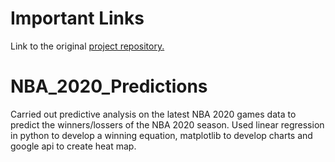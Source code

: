 # Important Links

Link to the original [project repository.](https://github.com/Mirgadir/Project1)

# NBA_2020_Predictions

Carried out predictive analysis on the latest NBA 2020 games data to predict the winners/lossers of the NBA 2020 season. Used linear regression in python to develop a winning equation, matplotlib to develop charts and google api to create heat map.
